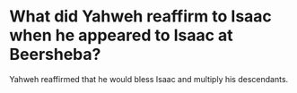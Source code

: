 # What did Yahweh reaffirm to Isaac when he appeared to Isaac at Beersheba?

Yahweh reaffirmed that he would bless Isaac and multiply his descendants.
